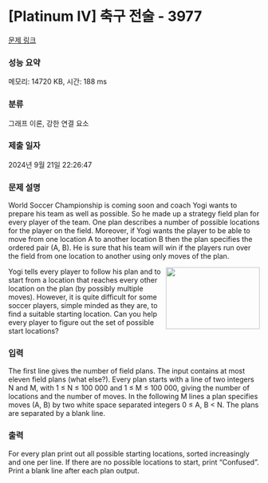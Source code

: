 # [Platinum IV] 축구 전술 - 3977 

[문제 링크](https://www.acmicpc.net/problem/3977) 

### 성능 요약

메모리: 14720 KB, 시간: 188 ms

### 분류

그래프 이론, 강한 연결 요소

### 제출 일자

2024년 9월 21일 22:26:47

### 문제 설명

<p>World Soccer Championship is coming soon and coach Yogi wants to prepare his team as well as possible. So he made up a strategy field plan for every player of the team. One plan describes a number of possible locations for the player on the field. Moreover, if Yogi wants the player to be able to move from one location A to another location B then the plan specifies the ordered pair (A, B). He is sure that his team will win if the players run over the field from one location to another using only moves of the plan.</p>

<p><img alt="" src="" style="float:right; height:124px; width:188px">Yogi tells every player to follow his plan and to start from a location that reaches every other location on the plan (by possibly multiple moves). However, it is quite difficult for some soccer players, simple minded as they are, to find a suitable starting location. Can you help every player to figure out the set of possible start locations?</p>

### 입력 

 <p>The first line gives the number of field plans. The input contains at most eleven field plans (what else?). Every plan starts with a line of two integers N and M, with 1 ≤ N ≤ 100 000 and 1 ≤ M ≤ 100 000, giving the number of locations and the number of moves. In the following M lines a plan specifies moves (A, B) by two white space separated integers 0 ≤ A, B < N. The plans are separated by a blank line.</p>

### 출력 

 <p>For every plan print out all possible starting locations, sorted increasingly and one per line. If there are no possible locations to start, print “Confused”. Print a blank line after each plan output.</p>

